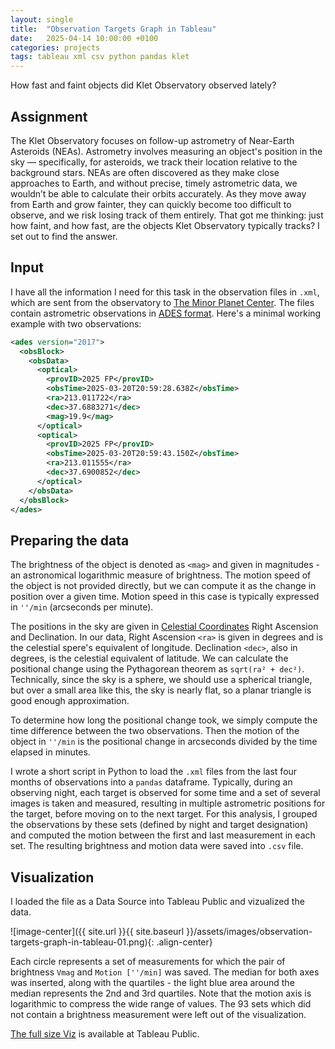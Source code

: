 ```yaml
---
layout: single
title:  "Observation Targets Graph in Tableau"
date:   2025-04-14 10:00:00 +0100
categories: projects
tags: tableau xml csv python pandas klet
---
```


How fast and faint objects did Klet Observatory observed lately?

## Assignment

The Klet Observatory focuses on follow-up astrometry of Near-Earth Asteroids (NEAs). Astrometry involves measuring an object's position in the sky — specifically, for asteroids, we track their location relative to the background stars. NEAs are often discovered as they make close approaches to Earth, and without precise, timely astrometric data, we wouldn’t be able to calculate their orbits accurately. As they move away from Earth and grow fainter, they can quickly become too difficult to observe, and we risk losing track of them entirely. 
That got me thinking: just how faint, and how fast, are the objects Klet Observatory typically tracks? I set out to find the answer.

## Input

I have all the information I need for this task in the observation files in `.xml`, which are sent from the observatory to [The Minor Planet Center](https://minorplanetcenter.net/). The files contain astrometric observations in [ADES format](https://minorplanetcenter.net/iau/info/ADES.html). Here's a minimal working example with two observations:

```xml
<ades version="2017">
  <obsBlock>
    <obsData>
      <optical>
        <provID>2025 FP</provID>
        <obsTime>2025-03-20T20:59:28.638Z</obsTime>
        <ra>213.011722</ra>
        <dec>37.6883271</dec>
        <mag>19.9</mag>
      </optical>
      <optical>
        <provID>2025 FP</provID>
        <obsTime>2025-03-20T20:59:43.150Z</obsTime>
        <ra>213.011555</ra>
        <dec>37.6900852</dec>
      </optical>
    </obsData>
  </obsBlock>
</ades>
```

## Preparing the data 

 The brightness of the object is denoted as `<mag>` and given in magnitudes - an astronomical logarithmic measure of brightness. The motion speed of the object is not provided directly, but we can compute it as the change in position over a given time. Motion speed in this case is typically expressed in `''/min` (arcseconds per minute). 

The positions in the sky are given in [Celestial Coordinates](https://science.nasa.gov/learn/basics-of-space-flight/chapter2-2/#hds-sidebar-nav-2) Right Ascension and Declination. In our data, Right Ascension `<ra>` is given in degrees and is the celestial spere's equivalent of longitude. Declination `<dec>`, also in degrees, is the celestial equivalent of latitude. We can calculate the positional change using the Pythagorean theorem as `sqrt(ra² + dec²)`. Technically, since the sky is a sphere, we should use a spherical triangle, but over a small area like this, the sky is nearly flat, so a planar triangle is good enough approximation.

To determine how long the positional change took, we simply compute the time difference between the two observations. Then the motion of the object in `''/min` is the positional change in arcseconds divided by the time elapsed in minutes. 

I wrote a short script in Python to load the `.xml` files from the last four months of observations into a `pandas` dataframe. Typically, during an observing night, each target is observed for some time and a set of several images is taken and measured, resulting in multiple astrometric positions for the target, before moving on to the next target. For this analysis, I grouped the observations by these sets (defined by night and target designation) and computed the motion between the first and last measurement in each set. The resulting brightness and motion data were saved into `.csv` file.

## Visualization

I loaded the file as a Data Source into Tableau Public and vizualized the data. 

![image-center]({{ site.url }}{{ site.baseurl }}/assets/images/observation-targets-graph-in-tableau-01.png){: .align-center}

Each circle represents a set of measurements for which the pair of brightness `Vmag` and `Motion [''/min]` was saved. The median for both axes was inserted, along with the quartiles - the light blue area around the median represents the 2nd and 3rd quartiles. Note that the motion axis is logarithmic to compress the wide range of values. The 93 sets which did not contain a brightness measurement were left out of the visualization. 

[The full size Viz](https://public.tableau.com/app/profile/michaela.honkova/viz/KletTargetMotions/Sheet1?publish=yes) is available at Tableau Public.
